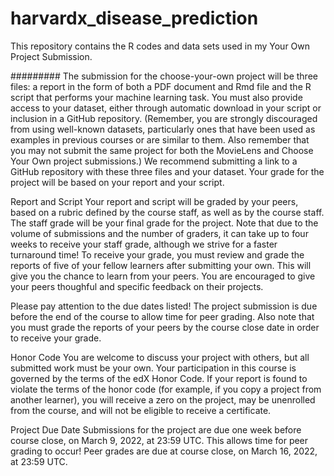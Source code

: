 # harvardx_disease_prediction
This repository contains the R codes and data sets used in my Your Own Project Submission. 

#########
The submission for the choose-your-own project will be three files: a report in the form of both a PDF document and Rmd file and the R script that performs your machine learning task. You must also provide access to your dataset, either through automatic download in your script or inclusion in a GitHub repository. (Remember, you are strongly discouraged from using well-known datasets, particularly ones that have been used as examples in previous courses or are similar to them. Also remember that you may not submit the same project for both the MovieLens and Choose Your Own project submissions.) We recommend submitting a link to a GitHub repository with these three files and your dataset. Your grade for the project will be based on your report and your script.

Report and Script
Your report and script will be graded by your peers, based on a rubric defined by the course staff, as well as by the course staff. The staff grade will be your final grade for the project. Note that due to the volume of submissions and the number of graders, it can take up to four weeks to receive your staff grade, although we strive for a faster turnaround time! To receive your grade, you must review and grade the reports of five of your fellow learners after submitting your own. This will give you the chance to learn from your peers. You are encouraged to give your peers thoughful and specific feedback on their projects.

Please pay attention to the due dates listed! The project submission is due before the end of the course to allow time for peer grading. Also note that you must grade the reports of your peers by the course close date in order to receive your grade.

Honor Code
You are welcome to discuss your project with others, but all submitted work must be your own. Your participation in this course is governed by the terms of the edX Honor Code. If your report is found to violate the terms of the honor code (for example, if you copy a project from another learner), you will receive a zero on the project, may be unenrolled from the course, and will not be eligible to receive a certificate.

Project Due Date
Submissions for the project are due one week before course close, on March 9, 2022, at 23:59 UTC. This allows time for peer grading to occur! Peer grades are due at course close, on March 16, 2022, at 23:59 UTC.

